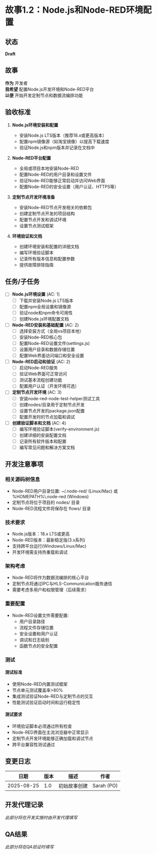 # 故事1.2：Node.js和Node-RED环境配置

## 状态
**Draft**

## 故事
**作为** 开发者  
**我希望** 配置Node.js开发环境和Node-RED平台  
**以便** 开始开发定制节点和数据流编排功能

## 验收标准

1. **Node.js环境安装和配置**
   - 安装Node.js LTS版本（推荐18.x或更高版本）
   - 配置npm镜像源（如淘宝镜像）以提高下载速度
   - 验证Node.js和npm版本并记录在文档中

2. **Node-RED平台配置**
   - 全局或项目本地安装Node-RED
   - 配置Node-RED的用户目录和设置文件
   - 验证Node-RED能够正常启动并访问Web界面
   - 配置Node-RED的安全设置（用户认证、HTTPS等）

3. **定制节点开发环境准备**
   - 安装Node-RED节点开发相关的依赖包
   - 创建定制节点开发的项目结构
   - 配置节点开发和调试环境
   - 设置节点测试框架

4. **环境验证和文档**
   - 创建环境安装和配置的详细文档
   - 编写环境验证脚本
   - 记录所有版本信息和配置参数
   - 提供故障排除指南

## 任务/子任务

- [ ] **Node.js环境设置** (AC: 1)
  - [ ] 下载并安装Node.js LTS版本
  - [ ] 配置npm全局设置和镜像源
  - [ ] 验证node和npm命令可用性
  - [ ] 创建Node.js环境配置文档

- [ ] **Node-RED安装和基础配置** (AC: 2)
  - [ ] 选择安装方式（全局vs项目本地）
  - [ ] 安装Node-RED核心包
  - [ ] 配置Node-RED设置文件(settings.js)
  - [ ] 设置用户目录和数据存储位置
  - [ ] 配置Web界面访问端口和安全设置

- [ ] **Node-RED启动和验证** (AC: 2)
  - [ ] 启动Node-RED服务
  - [ ] 验证Web界面可正常访问
  - [ ] 测试基本流程创建功能
  - [ ] 配置用户认证（开发环境可选）

- [ ] **定制节点开发环境** (AC: 3)
  - [ ] 安装node-red-node-test-helper测试工具
  - [ ] 创建nodes/目录用于定制节点开发
  - [ ] 设置节点开发的package.json配置
  - [ ] 配置开发时的节点加载和调试

- [ ] **创建验证脚本和文档** (AC: 4)
  - [ ] 编写环境验证脚本(verify-environment.js)
  - [ ] 创建详细的安装配置文档
  - [ ] 记录所有软件版本和配置
  - [ ] 编写常见问题和解决方案文档

## 开发注意事项

### 相关源码树信息
- Node-RED用户目录位置: ~/.node-red/ (Linux/Mac) 或 %HOMEPATH%\\.node-red (Windows)
- 定制节点将位于项目的 nodes/ 目录
- Node-RED流程文件将保存在 flows/ 目录

### 技术要求
- Node.js版本：18.x LTS或更高
- Node-RED版本：最新稳定版(3.x系列)
- 支持跨平台运行(Windows/Linux/Mac)
- 开发环境需支持热重载和调试

### 架构考虑
- Node-RED将作为数据流编排的核心平台
- 定制节点将通过IPC与HLS-Communication服务通信
- 需要考虑多用户和权限管理（后续需求）

### 重要配置
- Node-RED设置文件需要配置:
  - 用户目录路径
  - 流程文件存储位置  
  - 安全设置和用户认证
  - 调试和日志级别
  - 函数节点的安全配置

### 测试
#### 测试标准
- 使用Node-RED内置测试框架
- 节点单元测试覆盖率>80%
- 集成测试验证Node-RED与定制节点的交互
- 性能测试验证启动时间和运行稳定性

#### 测试要求
- 环境验证脚本必须通过所有检查
- Node-RED界面在主流浏览器中正常显示
- 定制节点开发环境能够正确加载和调试节点
- 跨平台兼容性测试通过

## 变更日志

| 日期 | 版本 | 描述 | 作者 |
|------|------|------|------|
| 2025-08-25 | 1.0 | 初始故事创建 | Sarah (PO) |

## 开发代理记录
*此部分将在开发实施时由开发代理填写*

## QA结果
*此部分将在QA验证时填写*